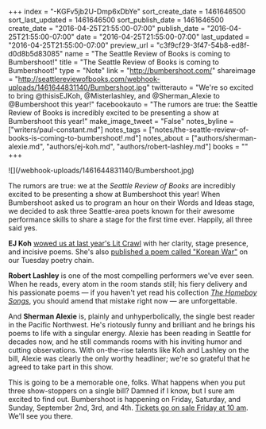 +++
index = "-KGFv5jb2U-Dmp6xDbYe"
sort_create_date = 1461646500
sort_last_updated = 1461646500
sort_publish_date = 1461646500
create_date = "2016-04-25T21:55:00-07:00"
publish_date = "2016-04-25T21:55:00-07:00"
date = "2016-04-25T21:55:00-07:00"
last_updated = "2016-04-25T21:55:00-07:00"
preview_url = "c3f9cf29-3f47-54b8-ed8f-d0d8b5d83085"
name = "The Seattle Review of Books is coming to Bumbershoot!"
title = "The Seattle Review of Books is coming to Bumbershoot!"
type = "Note"
link = "http://bumbershoot.com/"
shareimage = "http://seattlereviewofbooks.com/webhook-uploads/1461644831140/Bumbershoot.jpg"
twitterauto = "We're so excited to bring @thisisEJKoh, @Misterlashley, and @Sherman_Alexie  to @Bumbershoot this year!"
facebookauto = "The rumors are true:  the Seattle Review of Books is incredibly excited to be presenting a show at Bumbershoot this year!"
make_image_tweet = "False"
notes_byline = ["writers/paul-constant.md"]
notes_tags = ["notes/the-seattle-review-of-books-is-coming-to-bumbershoot!.md"]
notes_about = ["authors/sherman-alexie.md", "authors/ej-koh.md", "authors/robert-lashley.md"]
books = ""
+++
<p class="image">![](/webhook-uploads/1461644831140/Bumbershoot.jpg)</p>

The rumors are true: we at the *Seattle Review of Books* are incredibly excited to be presenting a show at Bumbershoot this year! When Bumbershoot asked us to program an hour on their Words and Ideas stage, we decided to ask three Seattle-area poets known for their awesome performance skills to share a stage for the first time ever. Happily, all three said yes.

**EJ Koh** [wowed us at last year's Lit Crawl](http://seattlereviewofbooks.com/notes/2015/10/23/started-from-the-bottom-now-were-here/) with her clarity, stage presence, and incisive poems. She's also [published a poem called "Korean War"](http://seattlereviewofbooks.com/notes/2015/10/06/korean-war/) on our Tuesday poetry chain.

**Robert Lashley** is one of the most compelling performers we've ever seen. When he reads, every atom in the room stands still; his fiery delivery and his passionate poems — if you haven't yet read his collection [*The Homeboy Songs*](http://hillarysusz.com/2014/08/10/bellingham-poet-robert-lashley-becomes-a-national-best-seller-with-his-debute-collection-of-poems-the-homeboy-songs/), you should amend that mistake right now — are unforgettable.

And **Sherman Alexie** is, plainly and unhyperbolically, the single best reader in the Pacific Northwest. He's riotously funny and brilliant and he brings his poems to life with a singular energy. Alexie has been reading in Seattle for decades now, and he still commands rooms with his inviting humor and cutting observations. With on-the-rise talents like Koh and Lashley on the bill, Alexie was clearly the only worthy headliner; we're so grateful that he agreed to take part in this show. 

This is going to be a memorable one, folks. What happens when you put three show-stoppers on a single bill? Damned if I know, but I sure am excited to find out. Bumbershoot is happening on Friday, Saturday, and Sunday, September 2nd, 3rd, and 4th. [Tickets go on sale Friday at 10 am](http://bumbershoot.com/). We'll see you there.